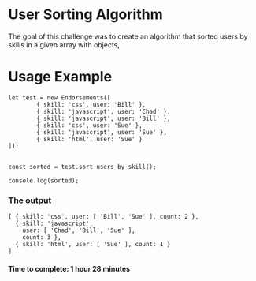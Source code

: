 # User Sorting Algorithm

The goal of this challenge was to create an algorithm that sorted users by skills in a given array with objects,

# Usage Example
```
let test = new Endorsements([
        { skill: 'css', user: 'Bill' },
        { skill: 'javascript', user: 'Chad' },
        { skill: 'javascript', user: 'Bill' },
        { skill: 'css', user: 'Sue' },
        { skill: 'javascript', user: 'Sue' },
        { skill: 'html', user: 'Sue' }
]);


const sorted = test.sort_users_by_skill();

console.log(sorted);
```

### The output

```
[ { skill: 'css', user: [ 'Bill', 'Sue' ], count: 2 },
  { skill: 'javascript',
    user: [ 'Chad', 'Bill', 'Sue' ],
    count: 3 },
  { skill: 'html', user: [ 'Sue' ], count: 1 } 
]
```

#### Time to complete: 1 hour 28 minutes

